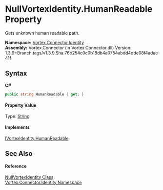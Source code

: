 # NullVortexIdentity.HumanReadable Property 
 

Gets unknown human readable path.

**Namespace:**&nbsp;<a href="N_Vortex_Connector_Identity.md">Vortex.Connector.Identity</a><br />**Assembly:**&nbsp;Vortex.Connector (in Vortex.Connector.dll) Version: 1.3.9+Branch.tags/v1.3.9.Sha.76b254c0c0b18db4a0754abdd4dde08f4adae41f

## Syntax

**C#**<br />
``` C#
public string HumanReadable { get; }
```


#### Property Value
Type: <a href="https://docs.microsoft.com/dotnet/api/system.string" target="_blank">String</a>

#### Implements
<a href="P_Vortex_Connector_Identity_IVortexIdentity_HumanReadable.md">IVortexIdentity.HumanReadable</a><br />

## See Also


#### Reference
<a href="T_Vortex_Connector_Identity_NullVortexIdentity.md">NullVortexIdentity Class</a><br /><a href="N_Vortex_Connector_Identity.md">Vortex.Connector.Identity Namespace</a><br />
